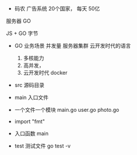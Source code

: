 
- 码农
广告系统 20个国家， 每天 50亿

服务器
GO 

JS + GO 字节 
  
- GO
  业务场景
  并发量 服务器集群
  云开发时代的语言
  1. 多核能力
  2. 高并发，
  3. 云开发时代 docker

- src 源码目录
- main 入口文件
- 一个文件一个模块
  main.go
  user.go
  photo.go
- import "fmt"
- 入口函数
  main
- test 测试文件
  go test -v 